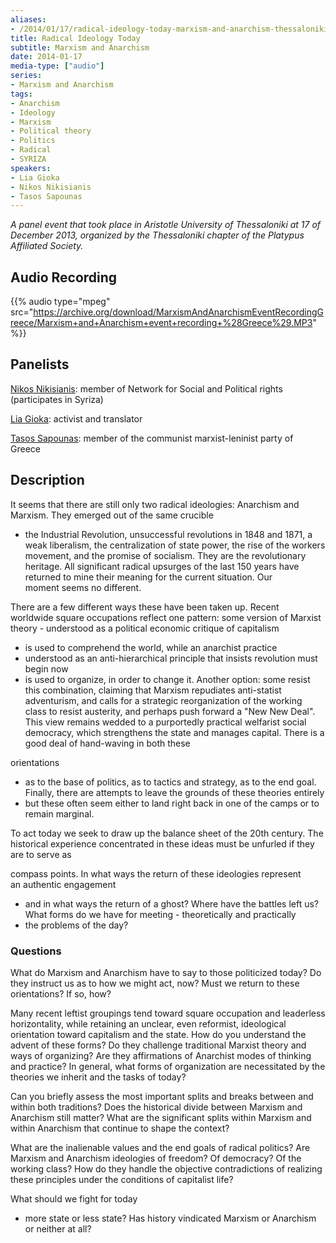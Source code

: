 ```yaml
---
aliases:
- /2014/01/17/radical-ideology-today-marxism-and-anarchism-thessaloniki-1-17-14
title: Radical Ideology Today
subtitle: Marxism and Anarchism
date: 2014-01-17
media-type: ["audio"]
series:
- Marxism and Anarchism
tags:
- Anarchism
- Ideology
- Marxism
- Political theory
- Politics
- Radical
- SYRIZA
speakers:
- Lia Gioka
- Nikos Nikisianis
- Tasos Sapounas
---
```


_A panel event that took place in Aristotle University of Thessaloniki at 17 of December 2013, organized by the Thessaloniki chapter of the Platypus Affiliated Society._

## Audio Recording

{{% audio type="mpeg" src="https://archive.org/download/MarxismAndAnarchismEventRecordingGreece/Marxism+and+Anarchism+event+recording+%28Greece%29.MP3" %}}

## Panelists

[Nikos Nikisianis](/speakers/nikos-nikisianis/): member of Network for Social and Political rights (participates in Syriza)

[Lia Gioka](/speakers/lia-gioka/): activist and translator

[Tasos Sapounas](/speakers/tasos-sapounas/): member of the communist marxist-leninist party of Greece


## Description

It seems that there are still only two radical ideologies: Anarchism and Marxism. They emerged out of the same crucible
 - the Industrial Revolution, unsuccessful revolutions in 1848 and 1871, a weak liberalism, the centralization of state power, the rise of the workers movement, and the promise of socialism. They are the revolutionary heritage. All significant radical upsurges of the last 150 years have returned to mine their meaning for the current situation. Our moment seems no different.

There are a few different ways these have been taken up. Recent worldwide square occupations reflect one pattern: some version of Marxist theory - understood as a political economic critique of capitalism
 - is used to comprehend the world, while an anarchist practice
 - understood as an anti-hierarchical principle that insists revolution must begin now
 - is used to organize, in order to change it. Another option: some resist this combination, claiming that Marxism repudiates anti-statist adventurism, and calls for a strategic reorganization of the working class to resist austerity, and perhaps push forward a "New New Deal". This view remains wedded to a purportedly practical welfarist social democracy, which strengthens the state and manages capital. There is a good deal of hand-waving in both these

orientations
 - as to the base of politics, as to tactics and strategy, as to the end goal. Finally, there are attempts to leave the grounds of these theories entirely
 - but these often seem either to land right back in one of the camps or to remain marginal.

To act today we seek to draw up the balance sheet of the 20th century. The historical experience concentrated in these ideas must be unfurled if they are to serve as

compass points. In what ways the return of these ideologies represent an authentic engagement
 - and in what ways the return of a ghost? Where have the battles left us? What forms do we have for meeting - theoretically and practically
 - the problems of the day?

### Questions

What do Marxism and Anarchism have to say to those politicized today? Do they instruct us as to how we might act, now? Must we return to these orientations? If so, how?

Many recent leftist groupings tend toward square occupation and leaderless horizontality, while retaining an unclear, even reformist, ideological orientation toward capitalism and the state. How do you understand the advent of these forms? Do they challenge traditional Marxist theory and ways of organizing? Are they affirmations of Anarchist modes of thinking and practice? In general, what forms of organization are necessitated by the theories we inherit and the tasks of today?

Can you briefly assess the most important splits and breaks between and within both traditions? Does the historical divide between Marxism and Anarchism still matter? What are the significant splits within Marxism and within Anarchism that continue to shape the context?

What are the inalienable values and the end goals of radical politics? Are Marxism and Anarchism ideologies of freedom? Of democracy? Of the working class? How do they handle the objective contradictions of realizing these principles under the conditions of capitalist life?

What should we fight for today
 - more state or less state? Has history vindicated Marxism or Anarchism or neither at all?
